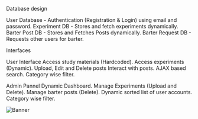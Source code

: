 Database design

User Database - Authentication (Registration & Login) using email and password.
Experiment DB - Stores and fetch experiments dynamically.
Barter Post DB - Stores and Fetches Posts dynamically.
Barter Request DB - Requests other users for barter.

Interfaces

User Interface
Access study materials (Hardcoded).
Access experiments (Dynamic).
Upload, Edit and Delete posts
Interact with posts.
AJAX based search.
Category wise filter.

Admin Pannel
Dynamic Dashboard.
Manage Experiments (Upload and Delete).
Manage barter posts (Delete).
Dynamic sorted list of user accounts.
Category wise filter.

![Banner](https://drive.google.com/file/d/1nW_oal_V38y1N4oSos8BIFNnwvxX9_xu/view)
